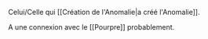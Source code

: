 Celui/Celle qui [[Création de l'Anomalie|a créé l'Anomalie]].

A une connexion avec le [[Pourpre]] probablement.